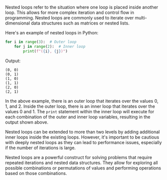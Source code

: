 Nested loops refer to the situation where one loop is placed inside another loop. This allows for more complex iteration and control flow in programming. Nested loops are commonly used to iterate over multi-dimensional data structures such as matrices or nested lists. 

Here's an example of nested loops in Python:

```python
for i in range(3):  # Outer loop
    for j in range(2):  # Inner loop
        print(f"({i}, {j})")
```

Output:
```
(0, 0)
(0, 1)
(1, 0)
(1, 1)
(2, 0)
(2, 1)
```

In the above example, there is an outer loop that iterates over the values 0, 1, and 2. Inside the outer loop, there is an inner loop that iterates over the values 0 and 1. The `print` statement within the inner loop will execute for each combination of the outer and inner loop variables, resulting in the output shown above.

Nested loops can be extended to more than two levels by adding additional inner loops inside the existing loops. However, it's important to be cautious with deeply nested loops as they can lead to performance issues, especially if the number of iterations is large.

Nested loops are a powerful construct for solving problems that require repeated iterations and nested data structures. They allow for exploring all possible combinations or permutations of values and performing operations based on those combinations.
